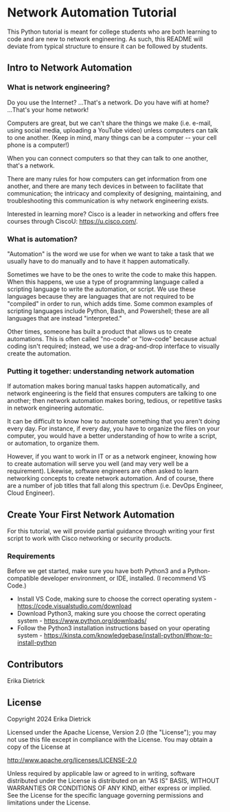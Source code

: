 # Network Automation Tutorial
This Python tutorial is meant for college students who are both learning to code and are new to network engineering. As such, this README will deviate from typical structure to ensure it can be followed by students.

## Intro to Network Automation 

### What is network engineering?
Do you use the Internet? ...That's a network. Do you have wifi at home? ...That's your home network! 

Computers are great, but we can't share the things we make (i.e. e-mail, using social media, uploading a YouTube video) unless computers can talk to one another. (Keep in mind, many things can be a computer -- your cell phone is a computer!)

When you can connect computers so that they can talk to one another, that's a network.

There are many rules for how computers can get information from one another, and there are many tech devices in between to facilitate that communication; the intricacy and complexity of designing, maintaining, and troubleshooting this communication is why network engineering exists.

Interested in learning more? Cisco is a leader in networking and offers free courses through CiscoU: https://u.cisco.com/.

### What is automation?
"Automation" is the word we use for when we want to take a task that we usually have to do manually and to have it happen automatically. 

Sometimes we have to be the ones to write the code to make this happen. When this happens, we use a type of programming language called a scripting language to write the automation, or script. We use these languages because they are languages that are not required to be "compiled" in order to run, which adds time. Some common examples of scripting languages include Python, Bash, and Powershell; these are all languages that are instead "interpreted." 

Other times, someone has built a product that allows us to create automations. This is often called "no-code" or "low-code" because actual coding isn't required; instead, we use a drag-and-drop interface to visually create the automation.

### Putting it together: understanding network automation

If automation makes boring manual tasks happen automatically, and network engineering is the field that ensures computers are talking to one another; then network automation makes boring, tedious, or repetitive tasks in network engineering automatic.

It can be difficult to know how to automate something that you aren't doing every day. For instance, if every day, you have to organize the files on your computer, you would have a better understanding of how to write a script, or automation, to organize them.

However, if you want to work in IT or as a network engineer, knowing how to create automation will serve you well (and may very well be a requirement). Likewise, software engineers are often asked to learn networking concepts to create network automation. And of course, there are a number of job titles that fall along this spectrum (i.e. DevOps Engineer, Cloud Engineer). 

## Create Your First Network Automation
For this tutorial, we will provide partial guidance through writing your first script to work with Cisco networking or security products. 

### Requirements
Before we get started, make sure you have both Python3 and a Python-compatible developer environment, or IDE, installed. (I recommend VS Code.)
* Install VS Code, making sure to choose the correct operating system - https://code.visualstudio.com/download
* Download Python3, making sure you choose the correct operating system - https://www.python.org/downloads/
* Follow the Python3 installation instructions based on your operating system - https://kinsta.com/knowledgebase/install-python/#how-to-install-python

###

## Contributors
Erika Dietrick

## License
Copyright 2024 Erika Dietrick

Licensed under the Apache License, Version 2.0 (the "License");
you may not use this file except in compliance with the License.
You may obtain a copy of the License at

   http://www.apache.org/licenses/LICENSE-2.0

Unless required by applicable law or agreed to in writing, software
distributed under the License is distributed on an "AS IS" BASIS,
WITHOUT WARRANTIES OR CONDITIONS OF ANY KIND, either express or implied.
See the License for the specific language governing permissions and
limitations under the License.

